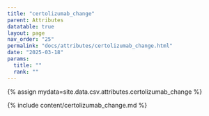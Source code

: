 ```yaml
---
title: "certolizumab_change"
parent: Attributes
datatable: true
layout: page
nav_order: "25"
permalink: "docs/attributes/certolizumab_change.html"
date: "2025-03-18"
params:
  title: ""
  rank: ""
---
```

{% assign mydata=site.data.csv.attributes.certolizumab_change %} 

{% include content/certolizumab_change.md %}
